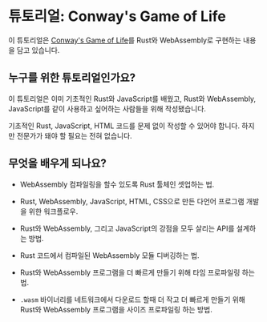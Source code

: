 # 튜토리얼: Conway's Game of Life

이 튜토리얼은 [Conway's Game of Life][gol]를 Rust와 WebAssembly로 구현하는 내용을 담고 있습니다.

[gol]: https://en.wikipedia.org/wiki/Conway%27s_Game_of_Life

## 누구를 위한 튜토리얼인가요?

이 튜토리얼은 이미 기초적인 Rust와 JavaScript를 배웠고, Rust와 WebAssembly, JavaScript를 같이 사용하고 싶어하는 사람들을 위해 작성됐습니다.

기초적인 Rust, JavaScript, HTML 코드를 문제 없이 작성할 수 있어야 합니다. 하지만 전문가가 돼야 할 필요는 전혀 없습니다.

## 무엇을 배우게 되나요?

* WebAssembly 컴파일링을 할수 있도록 Rust 툴체인 셋업하는 법.

* Rust, WebAssembly, JavaScript, HTML, CSS으로 만든 다언어 프로그램 개발을 위한 워크플로우.

* Rust와 WebAssembly, 그리고 JavaScript의 강점을 모두 살리는 API를 설계하는 방법.

* Rust 코드에서 컴파일된 WebAssembly 모듈 디버깅하는 법.

* Rust와 WebAssembly 프로그램을 더 빠르게 만들기 위해 타임 프로파일링 하는 법.

* `.wasm` 바이너리를 네트워크에서 다운로드 할때 더 작고 더 빠르게 만들기 위해 Rust와 WebAssembly 프로그램을 사이즈 프로파일링 하는 방법.